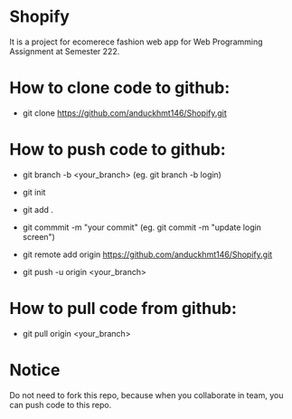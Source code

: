 # Shopify

It is a project for ecomerece fashion web app for Web Programming Assignment at Semester 222.

# How to clone code to github:

* git clone https://github.com/anduckhmt146/Shopify.git

# How to push code to github:

* git branch -b <your_branch> (eg. git branch -b login)

* git init 

* git add .

* git commmit -m "your commit" (eg. git commit -m "update login screen")

* git remote add origin https://github.com/anduckhmt146/Shopify.git

* git push -u origin <your_branch>

# How to pull code from github:

* git pull origin <your_branch>

# Notice

Do not need to fork this repo, because when you collaborate in team, you can push code to this repo.
